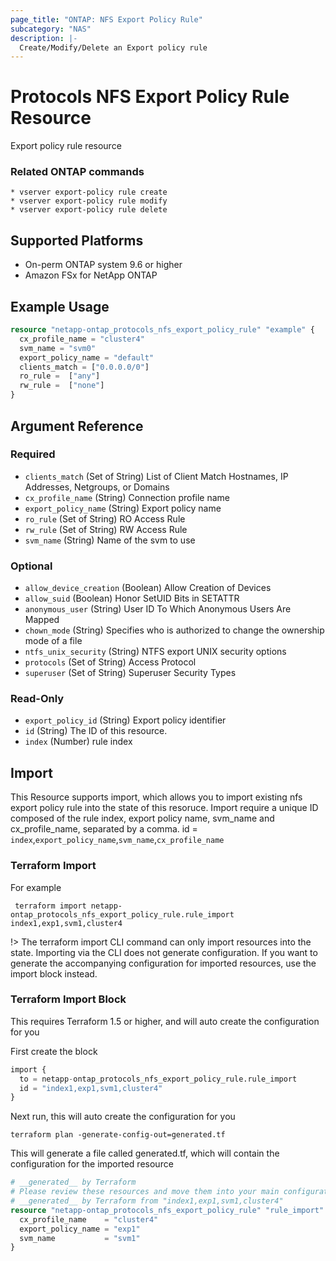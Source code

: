 ```yaml
---
page_title: "ONTAP: NFS Export Policy Rule"
subcategory: "NAS"
description: |-
  Create/Modify/Delete an Export policy rule
---
```


# Protocols NFS Export Policy Rule Resource

Export policy rule resource

### Related ONTAP commands
```commandline
* vserver export-policy rule create
* vserver export-policy rule modify
* vserver export-policy rule delete
```

## Supported Platforms
* On-perm ONTAP system 9.6 or higher
* Amazon FSx for NetApp ONTAP

## Example Usage
```terraform
resource "netapp-ontap_protocols_nfs_export_policy_rule" "example" {
  cx_profile_name = "cluster4"
  svm_name = "svm0"
  export_policy_name = "default"
  clients_match = ["0.0.0.0/0"]
  ro_rule =  ["any"]
  rw_rule =  ["none"]
}
```

<!-- schema generated by tfplugindocs -->
## Argument Reference

### Required

- `clients_match` (Set of String) List of Client Match Hostnames, IP Addresses, Netgroups, or Domains
- `cx_profile_name` (String) Connection profile name
- `export_policy_name` (String) Export policy name
- `ro_rule` (Set of String) RO Access Rule
- `rw_rule` (Set of String) RW Access Rule
- `svm_name` (String) Name of the svm to use

### Optional

- `allow_device_creation` (Boolean) Allow Creation of Devices
- `allow_suid` (Boolean) Honor SetUID Bits in SETATTR
- `anonymous_user` (String) User ID To Which Anonymous Users Are Mapped
- `chown_mode` (String) Specifies who is authorized to change the ownership mode of a file
- `ntfs_unix_security` (String) NTFS export UNIX security options
- `protocols` (Set of String) Access Protocol
- `superuser` (Set of String) Superuser Security Types

### Read-Only

- `export_policy_id` (String) Export policy identifier
- `id` (String) The ID of this resource.
- `index` (Number) rule index

## Import
This Resource supports import, which allows you to import existing nfs export policy rule into the state of this resoruce.
Import require a unique ID composed of the rule index, export policy name, svm_name and cx_profile_name, separated by a comma.
 id = `index`,`export_policy_name`,`svm_name`,`cx_profile_name`
### Terraform Import
 For example
 ```shell
  terraform import netapp-ontap_protocols_nfs_export_policy_rule.rule_import index1,exp1,svm1,cluster4
 ```

!> The terraform import CLI command can only import resources into the state. Importing via the CLI does not generate configuration. If you want to generate the accompanying configuration for imported resources, use the import block instead.

### Terraform Import Block
This requires Terraform 1.5 or higher, and will auto create the configuration for you

First create the block
```terraform
import {
  to = netapp-ontap_protocols_nfs_export_policy_rule.rule_import
  id = "index1,exp1,svm1,cluster4"
}
```
Next run, this will auto create the configuration for you
```shell
terraform plan -generate-config-out=generated.tf
```
This will generate a file called generated.tf, which will contain the configuration for the imported resource
```terraform
# __generated__ by Terraform
# Please review these resources and move them into your main configuration files.
# __generated__ by Terraform from "index1,exp1,svm1,cluster4"
resource "netapp-ontap_protocols_nfs_export_policy_rule" "rule_import" {
  cx_profile_name    = "cluster4"
  export_policy_name = "exp1"
  svm_name           = "svm1"
}
```